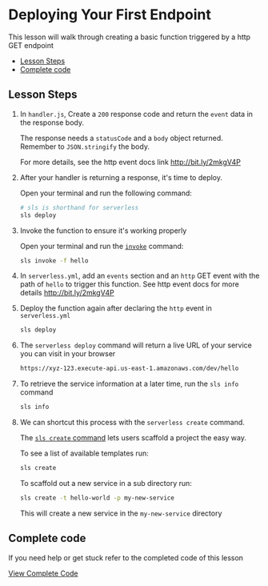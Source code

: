 # Deploying Your First Endpoint

This lesson will walk through creating a basic function triggered by a http GET endpoint

- [Lesson Steps](#lesson-steps)
- [Complete code](#complete-code)

## Lesson Steps

1. In `handler.js`, Create a `200` response code and return the `event` data in the response body.

    The response needs a `statusCode` and a `body` object returned. Remember to `JSON.stringify` the body.

    For more details, see the http event docs link http://bit.ly/2mkgV4P

2. After your handler is returning a response, it's time to deploy.

    Open your terminal and run the following command:

    ```bash
    # sls is shorthand for serverless
    sls deploy
    ```

3. Invoke the function to ensure it's working properly

    Open your terminal and run the [`invoke`](http://bit.ly/2FjBrf3) command:

    ```bash
    sls invoke -f hello
    ```

4. In `serverless.yml`, add an `events` section and an `http` GET event with the path of `hello` to trigger this function. See http event docs for more details http://bit.ly/2mkgV4P

5. Deploy the function again after declaring the `http` event in `serverless.yml`

    ```bash
    sls deploy
    ```

6. The `serverless deploy` command will return a live URL of your service you can visit in your browser

    ```bash
    https://xyz-123.execute-api.us-east-1.amazonaws.com/dev/hello
    ```

7. To retrieve the service information at a later time, run the `sls info` command

    ```bash
    sls info
    ```

8. We can shortcut this process with the `serverless create` command.

    The [`sls create` command](http://bit.ly/2G8q86G) lets users scaffold a project the easy way.

    To see a list of available templates run:

    ```bash
    sls create
    ```

    To scaffold out a new service in a sub directory run:

    ```bash
    sls create -t hello-world -p my-new-service
    ```

    This will create a new service in the `my-new-service` directory








## Complete code

If you need help or get stuck refer to the completed code of this lesson

[View Complete Code](https://github.com/DavidWells/serverless-workshop/tree/master/lessons-code-complete/core-concepts/1-http-hello-world)
